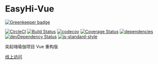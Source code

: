 # EasyHi-Vue

[![Greenkeeper badge](https://badges.greenkeeper.io/Raiyee/EasyHi.svg)](https://greenkeeper.io/)

[![CircleCI](https://circleci.com/gh/Raiyee/EasyHi.svg?style=svg)](https://circleci.com/gh/Raiyee/EasyHi)
[![Build Status](https://travis-ci.org/Raiyee/EasyHi.svg?branch=master)](https://travis-ci.org/Raiyee/EasyHi?branch=master)
[![codecov](https://codecov.io/gh/Raiyee/Easyhi/branch/master/graph/badge.svg)](https://codecov.io/gh/Raiyee/Easyhi)
[![Coverage Status](https://coveralls.io/repos/github/Raiyee/EasyHi/badge.svg)](https://coveralls.io/github/Raiyee/EasyHi)
[![dependencies](https://david-dm.org/Raiyee/EasyHi.svg)](https://david-dm.org/Raiyee/EasyHi)
[![devDependency Status](https://david-dm.org/Raiyee/EasyHi/dev-status.svg)](https://david-dm.org/Raiyee/EasyHi?type=dev)
[![js-standard-style](https://img.shields.io/badge/code%20style-standard-brightgreen.svg)](http://standardjs.com/)

奕起嗨瑜伽项目 Vue 重构版

[线上访问](http://hi.1stg.me/)
